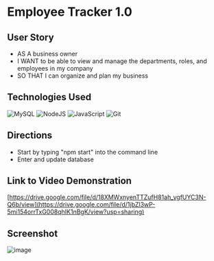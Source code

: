 # Employee Tracker 1.0

## User Story

- AS A business owner
- I WANT to be able to view and manage the departments, roles, and employees in my company
- SO THAT I can organize and plan my business

## Technologies Used

![MySQL](https://img.shields.io/badge/mysql-%2300f.svg?style=for-the-badge&logo=mysql&logoColor=white)
![NodeJS](https://img.shields.io/badge/node.js-6DA55F?style=for-the-badge&logo=node.js&logoColor=white)
![JavaScript](https://img.shields.io/badge/javascript-%23323330.svg?style=for-the-badge&logo=javascript&logoColor=%23F7DF1E)
![Git](https://img.shields.io/badge/git-%23F05033.svg?style=for-the-badge&logo=git&logoColor=white)

## Directions

- Start by typing "npm start" into the command line
- Enter and update database


## Link to Video Demonstration

[https://drive.google.com/file/d/18XMWxnyenTTZufH81ah_ygfUYC3N-Q6b/view](https://drive.google.com/file/d/1jbZl3wP-5mi154orrTxG008qhIK1nBgK/view?usp=sharing)

## Screenshot

![image](https://user-images.githubusercontent.com/101363899/173282687-7d6eee99-955e-4ef3-acf1-dcc9a38e29ca.png)

